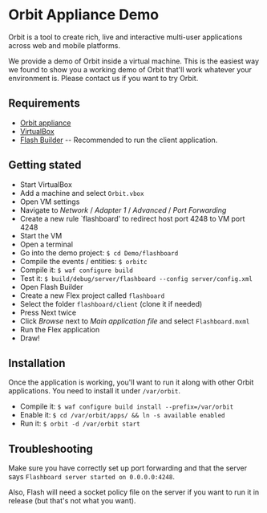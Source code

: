 Orbit Appliance Demo
====================

Orbit is a tool to create rich, live and interactive multi-user applications across web and mobile platforms.

We provide a demo of Orbit inside a virtual machine. This is the easiest way we found to show you a working demo of Orbit that'll work whatever your environment is. Please contact us if you want to try Orbit.

Requirements
------------

* [Orbit appliance](http://aerys.in/contact)
* [VirtualBox](http://www.virtualbox.org/)
* [Flash Builder](http://www.adobe.com/products/flashbuilder/) -- Recommended to run the client application.

Getting stated
--------------

* Start VirtualBox
* Add a machine and select `Orbit.vbox`
* Open VM settings
* Navigate to *Network* / *Adapter 1* / *Advanced* / *Port Forwarding*
* Create a new rule `flashboard' to redirect host port 4248 to VM port 4248
* Start the VM
* Open a terminal
* Go into the demo project: `$ cd Demo/flashboard`
* Compile the events / entities: `$ orbitc`
* Compile it: `$ waf configure build`
* Test it: `$ build/debug/server/flashboard --config server/config.xml`
* Open Flash Builder
* Create a new Flex project called `flashboard`
* Select the folder `flashboard/client` (clone it if needed)
* Press Next twice
* Click *Browse* next to *Main application file* and select `Flashboard.mxml`
* Run the Flex application
* Draw!

Installation
------------

Once the application is working, you'll want to run it along with other Orbit applications. You need to install it under `/var/orbit`.

* Compile it: `$ waf configure build install --prefix=/var/orbit`
* Enable it: `$ cd /var/orbit/apps/ && ln -s available enabled`
* Run it: `$ orbit -d /var/orbit start`

Troubleshooting
---------------
Make sure you have correctly set up port forwarding and that the server says `Flashboard server started on 0.0.0.0:4248`.

Also, Flash will need a socket policy file on the server if you want to run it in release (but that's not what you want).
